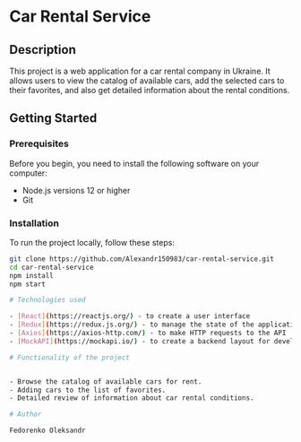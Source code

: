 # Car Rental Service

## Description

This project is a web application for a car rental company in Ukraine. It allows users to view the catalog of available cars, add the selected cars to their favorites, and also get detailed information about the rental conditions.

## Getting Started

### Prerequisites

Before you begin, you need to install the following software on your computer:

- Node.js versions 12 or higher
- Git

### Installation

To run the project locally, follow these steps:

```bash
git clone https://github.com/Alexandr150983/car-rental-service.git
cd car-rental-service
npm install
npm start

# Technologies used

- [React](https://reactjs.org/) - to create a user interface
- [Redux](https://redux.js.org/) - to manage the state of the application
- [Axios](https://axios-http.com/) - to make HTTP requests to the API
- [MockAPI](https://mockapi.io/) - to create a backend layout for development

# Functionality of the project


- Browse the catalog of available cars for rent.
- Adding cars to the list of favorites.
- Detailed review of information about car rental conditions.

# Author

Fedorenko Oleksandr

```
